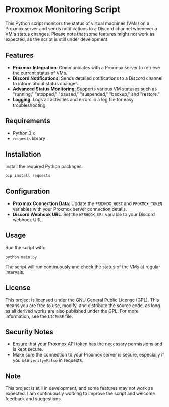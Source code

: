 
# Proxmox Monitoring Script

This Python script monitors the status of virtual machines (VMs) on a Proxmox server and sends notifications to a Discord channel whenever a VM's status changes. Please note that some features might not work as expected, as the script is still under development.

## Features

- **Proxmox Integration**: Communicates with a Proxmox server to retrieve the current status of VMs.
- **Discord Notifications**: Sends detailed notifications to a Discord channel to inform about status changes.
- **Advanced Status Monitoring**: Supports various VM statuses such as "running," "stopped," "paused," "suspended," "backup," and "restore."
- **Logging**: Logs all activities and errors in a log file for easy troubleshooting.

## Requirements

- Python 3.x
- `requests` library

## Installation

Install the required Python packages:
   ```bash
   pip install requests
   ```

## Configuration

- **Proxmox Connection Data**: Update the `PROXMOX_HOST` and `PROXMOX_TOKEN` variables with your Proxmox server connection details.
- **Discord Webhook URL**: Set the `WEBHOOK_URL` variable to your Discord webhook URL.

## Usage

Run the script with:

```bash
python main.py
```

The script will run continuously and check the status of the VMs at regular intervals.

## License

This project is licensed under the GNU General Public License (GPL). This means you are free to use, modify, and distribute the source code, as long as all derived works are also published under the GPL. For more information, see the `LICENSE` file.

## Security Notes

- Ensure that your Proxmox API token has the necessary permissions and is kept secure.
- Make sure the connection to your Proxmox server is secure, especially if you use `verify=False` in requests.

## Note

This project is still in development, and some features may not work as expected. I am continuously working to improve the script and welcome feedback and suggestions.

